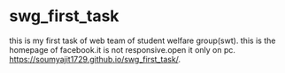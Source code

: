 # swg_first_task
this is my first task of web team of student welfare group(swt).
this is the homepage of facebook.it is not responsive.open it only on pc.
https://soumyajit1729.github.io/swg_first_task/.
